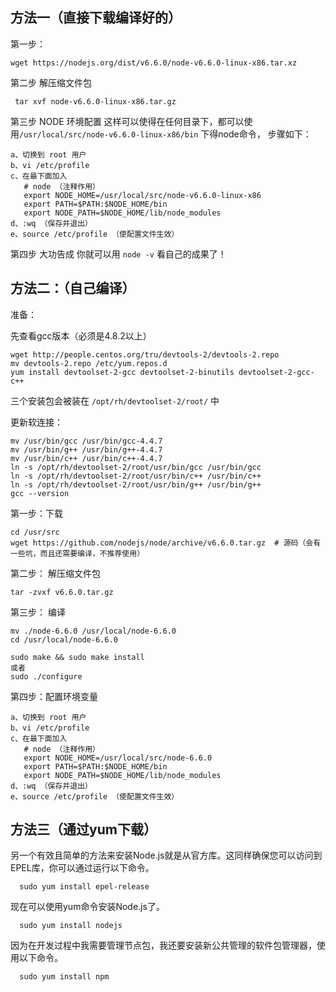
## 方法一（直接下载编译好的）

第一步：

	wget https://nodejs.org/dist/v6.6.0/node-v6.6.0-linux-x86.tar.xz


第二步  解压缩文件包

	 tar xvf node-v6.6.0-linux-x86.tar.gz

第三步  NODE 环境配置
    这样可以使得在任何目录下，都可以使用`/usr/local/src/node-v6.6.0-linux-x86/bin` 下得node命令，
    步骤如下：

    a、切换到 root 用户
    b、vi /etc/profile
    c、在最下面加入
       # node （注释作用）
       export NODE_HOME=/usr/local/src/node-v6.6.0-linux-x86
       export PATH=$PATH:$NODE_HOME/bin  
       export NODE_PATH=$NODE_HOME/lib/node_modules
    d、:wq （保存并退出）
    e、source /etc/profile （使配置文件生效）

第四步 大功告成
    你就可以用 `node -v` 看自己的成果了！ 

## 方法二：（自己编译）

准备：

先查看gcc版本（必须是4.8.2以上）
```shell
wget http://people.centos.org/tru/devtools-2/devtools-2.repo
mv devtools-2.repo /etc/yum.repos.d
yum install devtoolset-2-gcc devtoolset-2-binutils devtoolset-2-gcc-c++
```

三个安装包会被装在 `/opt/rh/devtoolset-2/root/` 中

更新软连接：
```shell
mv /usr/bin/gcc /usr/bin/gcc-4.4.7
mv /usr/bin/g++ /usr/bin/g++-4.4.7
mv /usr/bin/c++ /usr/bin/c++-4.4.7
ln -s /opt/rh/devtoolset-2/root/usr/bin/gcc /usr/bin/gcc
ln -s /opt/rh/devtoolset-2/root/usr/bin/c++ /usr/bin/c++
ln -s /opt/rh/devtoolset-2/root/usr/bin/g++ /usr/bin/g++
gcc --version
```
第一步：下载

    cd /usr/src
    wget https://github.com/nodejs/node/archive/v6.6.0.tar.gz  # 源码（会有一些坑，而且还需要编译，不推荐使用）

第二步： 解压缩文件包

	tar -zvxf v6.6.0.tar.gz

第三步： 编译

	mv ./node-6.6.0 /usr/local/node-6.6.0
	cd /usr/local/node-6.6.0

	sudo make && sudo make install
	或者
	sudo ./configure

第四步：配置环境变量

    a、切换到 root 用户
    b、vi /etc/profile
    c、在最下面加入
       # node （注释作用）
       export NODE_HOME=/usr/local/src/node-6.6.0
       export PATH=$PATH:$NODE_HOME/bin  
       export NODE_PATH=$NODE_HOME/lib/node_modules
    d、:wq （保存并退出）
    e、source /etc/profile （使配置文件生效）

## 方法三（通过yum下载）

另一个有效且简单的方法来安装Node.js就是从官方库。这同样确保您可以访问到EPEL库，你可以通过运行以下命令。
```shell
  sudo yum install epel-release
```

现在可以使用yum命令安装Node.js了。
```shell
  sudo yum install nodejs
```

因为在开发过程中我需要管理节点包，我还要安装新公共管理的软件包管理器，使用以下命令。
```shell
  sudo yum install npm
```